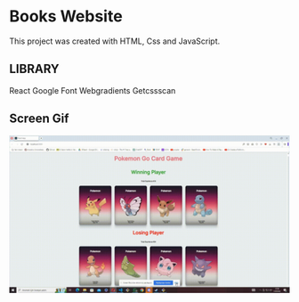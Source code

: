 <h1>Books Website</h1>

This project was created with HTML, Css and JavaScript.

<h2>LIBRARY</h2>

React
Google Font
Webgradients
Getcssscan

<h2>Screen Gif</h2>

![](card-gif.gif)
